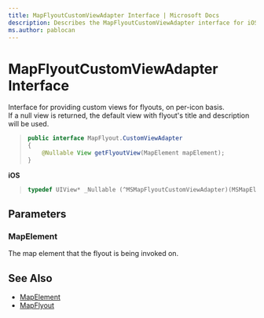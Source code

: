 ```yaml
---
title: MapFlyoutCustomViewAdapter Interface | Microsoft Docs
description: Describes the MapFlyoutCustomViewAdapter interface for iOS and provides the interface's parameters and additional references.
ms.author: pablocan
---
```


# MapFlyoutCustomViewAdapter Interface

Interface for providing custom views for flyouts, on per-icon basis.  
If a null view is returned, the default view with flyout's title and description will be used.

>```java
> public interface MapFlyout.CustomViewAdapter
> {
>     @Nullable View getFlyoutView(MapElement mapElement);
> }
>```

**iOS**

>```objectivec
> typedef UIView* _Nullable (^MSMapFlyoutCustomViewAdapter)(MSMapElement*)
>```

## Parameters

### MapElement
The map element that the flyout is being invoked on.

## See Also

* [MapElement](mapelement-class.md)
* [MapFlyout](mapflyout-class.md)
